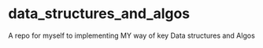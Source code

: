 # data_structures_and_algos
A repo for myself to implementing MY way of key Data structures and Algos
